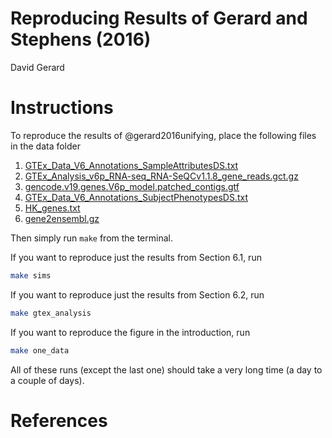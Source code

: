 # Reproducing Results of Gerard and Stephens (2016)
David Gerard  

# Instructions

To reproduce the results of @gerard2016unifying, place the following
files in the data folder

1. [GTEx_Data_V6_Annotations_SampleAttributesDS.txt](http://www.gtexportal.org/home/datasets#filesetFilesDiv21)
2. [GTEx_Analysis_v6p_RNA-seq_RNA-SeQCv1.1.8_gene_reads.gct.gz](http://www.gtexportal.org/home/datasets#filesetFilesDiv11)
3. [gencode.v19.genes.V6p_model.patched_contigs.gtf](http://www.gtexportal.org/home/datasets#filesetFilesDiv14)
4. [GTEx_Data_V6_Annotations_SubjectPhenotypesDS.txt](http://www.gtexportal.org/home/datasets#datasetDiv2)
5. [HK_genes.txt](http://www.tau.ac.il/~elieis/HKG/HK_genes.txt)
6. [gene2ensembl.gz](ftp://ftp.ncbi.nih.gov/gene/DATA/)

Then simply run `make` from the terminal.

If you want to reproduce just the results from Section 6.1, run
``` bash
make sims
```

If you want to reproduce just the results from Section 6.2, run
``` bash
make gtex_analysis
```

If you want to reproduce the figure in the introduction, run
``` bash
make one_data
```

All of these runs (except the last one) should take a very long time (a day to a couple of days).

# References

